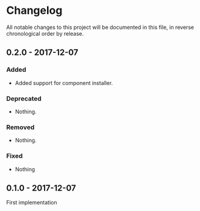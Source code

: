 # Changelog

All notable changes to this project will be documented in this file, in reverse chronological order by release.

## 0.2.0 - 2017-12-07

### Added

- Added support for component installer.

### Deprecated

- Nothing.

### Removed

- Nothing.

### Fixed

- Nothing
  
  
## 0.1.0 - 2017-12-07

First implementation
